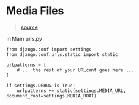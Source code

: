 # Media Files
> [source](https://timmyomahony.com/blog/static-vs-media-and-root-vs-path-in-django/)

in Main urls.py
```
from django.conf import settings
from django.conf.urls.static import static

urlpatterns = [
    # ... the rest of your URLconf goes here ...
]

if settings.DEBUG is True:
    urlpatterns += static(settings.MEDIA_URL, document_root=settings.MEDIA_ROOT)
```

